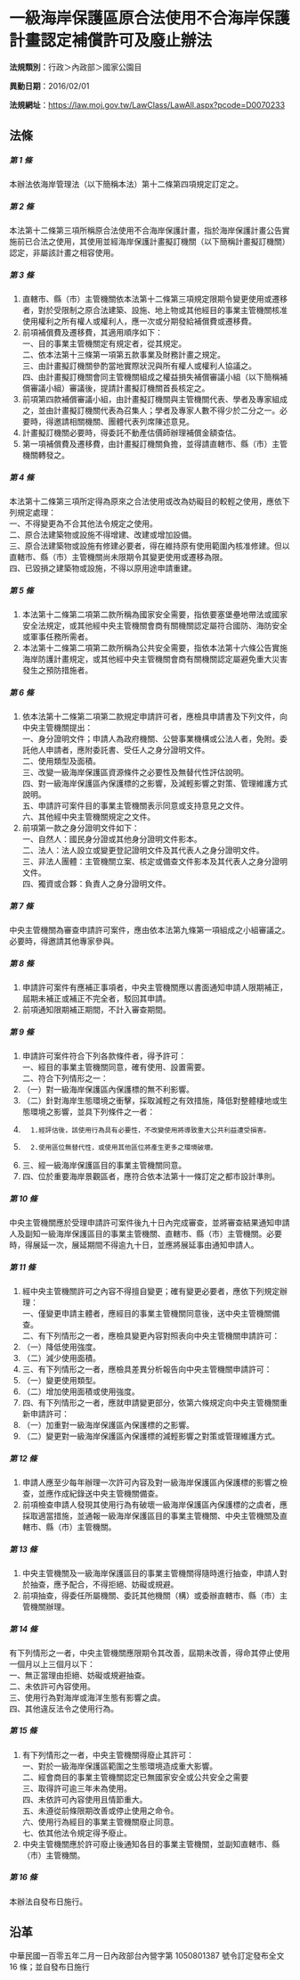 # 一級海岸保護區原合法使用不合海岸保護計畫認定補償許可及廢止辦法


**法規類別**：行政＞內政部＞國家公園目

**異動日期**：2016/02/01  

**法規網址**：https://law.moj.gov.tw/LawClass/LawAll.aspx?pcode=D0070233



## 法條
##### 第 1 條
本辦法依海岸管理法（以下簡稱本法）第十二條第四項規定訂定之。

##### 第 2 條
本法第十二條第三項所稱原合法使用不合海岸保護計畫，指於海岸保護計畫公告實施前已合法之使用，其使用並經海岸保護計畫擬訂機關（以下簡稱計畫擬訂機關）認定，非屬該計畫之相容使用。

##### 第 3 條
1. 直轄市、縣（市）主管機關依本法第十二條第三項規定限期令變更使用或遷移者，對於受限制之原合法建築、設施、地上物或其他經目的事業主管機關核准使用權利之所有權人或權利人，應一次或分期發給補償費或遷移費。
1. 前項補償費及遷移費，其適用順序如下：  
一、目的事業主管機關定有規定者，從其規定。  
二、依本法第十三條第一項第五款事業及財務計畫之規定。  
三、由計畫擬訂機關參酌當地實際狀況與所有權人或權利人協議之。  
四、由計畫擬訂機關會同主管機關組成之權益損失補償審議小組（以下簡稱補償審議小組）審議後，提請計畫擬訂機關首長核定之。
1. 前項第四款補償審議小組，由計畫擬訂機關與主管機關代表、學者及專家組成之，並由計畫擬訂機關代表為召集人；學者及專家人數不得少於二分之一。必要時，得邀請相關機關、團體代表列席陳述意見。
1. 計畫擬訂機關必要時，得委託不動產估價師辦理補償金額查估。
1. 第一項補償費及遷移費，由計畫擬訂機關負擔，並得請直轄市、縣（市）主管機關轉發之。

##### 第 4 條
本法第十二條第三項所定得為原來之合法使用或改為妨礙目的較輕之使用，應依下列規定處理：  
一、不得變更為不合其他法令規定之使用。  
二、原合法建築物或設施不得增建、改建或增加設備。  
三、原合法建築物或設施有修建必要者，得在維持原有使用範圍內核准修建。但以直轄市、縣（市）主管機關尚未限期令其變更使用或遷移為限。  
四、已毀損之建築物或設施，不得以原用途申請重建。

##### 第 5 條
1. 本法第十二條第二項第二款所稱為國家安全需要，指依要塞堡壘地帶法或國家安全法規定，或其他經中央主管機關會商有關機關認定屬符合國防、海防安全或軍事任務所需者。
1. 本法第十二條第二項第二款所稱為公共安全需要，指依本法第十六條公告實施海岸防護計畫規定，或其他經中央主管機關會商有關機關認定屬避免重大災害發生之預防措施者。

##### 第 6 條
1. 依本法第十二條第二項第二款規定申請許可者，應檢具申請書及下列文件，向中央主管機關提出：  
一、身分證明文件；申請人為政府機關、公營事業機構或公法人者，免附。委託他人申請者，應附委託書、受任人之身分證明文件。  
二、使用類型及面積。  
三、改變一級海岸保護區資源條件之必要性及無替代性評估說明。  
四、對一級海岸保護區內保護標的之影響，及減輕影響之對策、管理維護方式說明。  
五、申請許可案件目的事業主管機關表示同意或支持意見之文件。  
六、其他經中央主管機關規定之文件。
1. 前項第一款之身分證明文件如下：  
一、自然人：國民身分證或其他身分證明文件影本。  
二、法人：法人設立或變更登記證明文件及其代表人之身分證明文件。  
三、非法人團體：主管機關立案、核定或備查文件影本及其代表人之身分證明文件。  
四、獨資或合夥：負責人之身分證明文件。

##### 第 7 條
中央主管機關為審查申請許可案件，應由依本法第九條第一項組成之小組審議之。必要時，得邀請其他專家參與。

##### 第 8 條
1. 申請許可案件有應補正事項者，中央主管機關應以書面通知申請人限期補正，屆期未補正或補正不完全者，駁回其申請。
1. 前項通知限期補正期間，不計入審查期間。

##### 第 9 條
1. 申請許可案件符合下列各款條件者，得予許可：  
一、經目的事業主管機關同意，確有使用、設置需要。  
二、符合下列情形之一：
1. （一）對一級海岸保護區內保護標的無不利影響。
1. （二）針對海岸生態環境之衝擊，採取減輕之有效措施，降低對整體棲地或生態環境之影響，並具下列條件之一者：
1.       1.經評估後，該使用行為具有必要性，不改變使用將導致重大公共利益遭受損害。
1.       2.使用區位無替代性，或使用其他區位將產生更多之環境破壞。
1. 三、經一級海岸保護區目的事業主管機關同意。
1. 四、位於重要海岸景觀區者，應符合依本法第十一條訂定之都市設計準則。

##### 第 10 條
中央主管機關應於受理申請許可案件後九十日內完成審查，並將審查結果通知申請人及副知一級海岸保護區目的事業主管機關、直轄市、縣（市）主管機關。必要時，得展延一次，展延期間不得逾九十日，並應將展延事由通知申請人。

##### 第 11 條
1. 經中央主管機關許可之內容不得擅自變更；確有變更必要者，應依下列規定辦理：  
一、僅變更申請主體者，應經目的事業主管機關同意後，送中央主管機關備查。  
二、有下列情形之一者，應檢具變更內容對照表向中央主管機關申請許可：
1. （一）降低使用強度。
1. （二）減少使用面積。
1. 三、有下列情形之一者，應檢具差異分析報告向中央主管機關申請許可：
1. （一）變更使用類型。
1. （二）增加使用面積或使用強度。
1. 四、有下列情形之一者，應就申請變更部分，依第六條規定向中央主管機關重新申請許可：
1. （一）加重對一級海岸保護區內保護標的之影響。
1. （二）變更對一級海岸保護區內保護標的減輕影響之對策或管理維護方式。

##### 第 12 條
1. 申請人應至少每年辦理一次許可內容及對一級海岸保護區內保護標的影響之檢查，並應作成紀錄送中央主管機關備查。
1. 前項檢查申請人發現其使用行為有破壞一級海岸保護區內保護標的之虞者，應採取適當措施，並通報一級海岸保護區目的事業主管機關、中央主管機關及直轄市、縣（市）主管機關。

##### 第 13 條
1. 中央主管機關及一級海岸保護區目的事業主管機關得隨時進行抽查，申請人對於抽查，應予配合，不得拒絕、妨礙或規避。
1. 前項抽查，得委任所屬機關、委託其他機關（構）或委辦直轄市、縣（市）主管機關辦理。

##### 第 14 條
有下列情形之一者，中央主管機關應限期令其改善，屆期未改善，得命其停止使用一個月以上三個月以下：  
一、無正當理由拒絕、妨礙或規避抽查。  
二、未依許可內容使用。  
三、使用行為對海岸或海洋生態有影響之虞。  
四、其他違反法令之使用行為。

##### 第 15 條
1. 有下列情形之一者，中央主管機關得廢止其許可：  
一、對於一級海岸保護區範圍之生態環境造成重大影響。  
二、經會商目的事業主管機關認定已無國家安全或公共安全之需要  
三、取得許可逾三年未為使用。  
四、未依許可內容使用且情節重大。  
五、未遵從前條限期改善或停止使用之命令。  
六、使用行為經目的事業主管機關廢止同意。  
七、依其他法令規定得予廢止。
1. 中央主管機關應於許可廢止後通知各目的事業主管機關，並副知直轄市、縣（市）主管機關。

##### 第 16 條
本辦法自發布日施行。

## 沿革
中華民國一百零五年二月一日內政部台內營字第 1050801387 號令訂定發布全文 16 條；並自發布日施行
